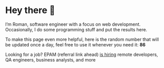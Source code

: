 # Hey there 👋

I’m Roman, software engineer with a focus on web development. Occasionally, I do
some programming stuff and put the results here.

To make this page even more helpful, here is the random number that will be
updated once a day, feel free to use it whenever you need it: **86**

Looking for a job? EPAM (referral link ahead) [is hiring](https://epa.ms/RomanGusev) remote developers,
QA engineers, business analysts, and more
